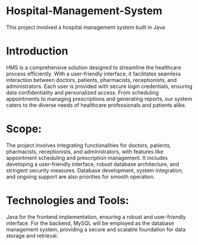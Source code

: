 # Hospital-Management-System
This project involved a hospital management system built in Java
# Introduction
HMS is a comprehensive solution designed to streamline the healthcare process efficiently. With a user-friendly interface, it facilitates seamless interaction between doctors, patients, pharmacists, receptionists, and administrators. Each user is provided with secure login credentials, ensuring data confidentiality and personalized access. From scheduling appointments to managing prescriptions and generating reports, our system caters to the diverse needs of healthcare professionals and patients alike.
# Scope:
The project involves integrating functionalities for doctors, patients, pharmacists, receptionists, and administrators, with features like appointment scheduling and prescription management. It includes developing a user-friendly interface, robust database architecture, and stringent security measures. Database development, system integration, and ongoing support are also priorities for smooth operation.
# Technologies and Tools:
Java for the frontend implementation, ensuring a robust and user-friendly interface.
For the backend, MySQL will be employed as the database management system, providing a secure and scalable foundation for data storage and retrieval.
